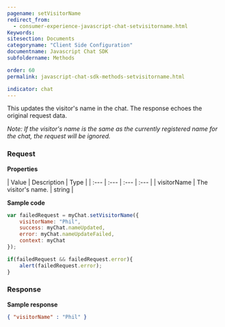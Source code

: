 ```yaml
---
pagename: setVisitorName
redirect_from:
  - consumer-experience-javascript-chat-setvisitorname.html
Keywords:
sitesection: Documents
categoryname: "Client Side Configuration"
documentname: Javascript Chat SDK
subfoldername: Methods

order: 60
permalink: javascript-chat-sdk-methods-setvisitorname.html

indicator: chat
---
```


This updates the visitor's name in the chat. The response echoes the original request data.

*Note: If the visitor's name is the same as the currently registered name for the chat, the request will be ignored.*

### Request

**Properties**

| Value | Description | Type |
| :--- | :--- | :--- | :--- |
| visitorName	| The visitor's name. | string |

**Sample code**

```javascript
var failedRequest = myChat.setVisitorName({
    visitorName: "Phil",
    success: myChat.nameUpdated,
    error: myChat.nameUpdateFailed,
    context: myChat
});

if(failedRequest && failedRequest.error){
    alert(failedRequest.error);
}
```

### Response

**Sample response**

```json
{ "visitorName" : "Phil" }
```